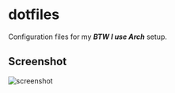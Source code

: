 # dotfiles
Configuration files for my ***BTW I use Arch*** setup.
## Screenshot
![screenshot](https://i.redd.it/u1qyda60k5v41.png)
